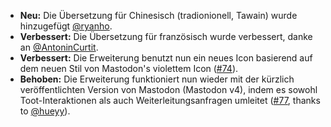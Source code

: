 * **Neu:** Die Übersetzung für Chinesisch (tradionionell, Tawain) wurde hinzugefügt [@ryanho](https://github.com/ryanho).
* **Verbessert:** Die Übersetzung für französisch wurde verbessert, danke an [@AntoninCurtit](https://github.com/AntoninCurtit).
* **Verbessert:** Die Erweiterung benutzt nun ein neues Icon basierend auf dem neuen Stil von Mastodon's violettem Icon ([#74](https://github.com/rugk/mastodon-simplified-federation/issues/74)).
* **Behoben:** Die Erweiterung funktioniert nun wieder mit der kürzlich veröffentlichten Version von Mastodon (Mastodon v4), indem es sowohl Toot-Interaktionen als auch Weiterleitungsanfragen umleitet ([#77](https://github.com/rugk/mastodon-simplified-federation/issues/77), thanks to [@hueyy](https://github.com/hueyy)).
